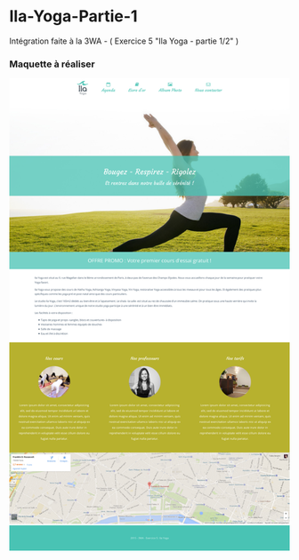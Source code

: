 # Ila-Yoga-Partie-1
Intégration faite à la 3WA - ( Exercice 5 "Ila Yoga - partie 1/2" )
<h3>Maquette à réaliser</h3>
<img src="https://github.com/Zyrass/Ila-Yoga-Partie-1/blob/master/maquette.png?raw=true" alt="maquette Ila Yoga, première partie" />
